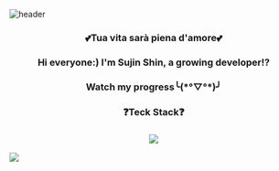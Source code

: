 ![header](https://capsule-render.vercel.app/api?type=wave&color=auto&height=300&section=header&text=INUIN&fontSize=90)
<h3 align="center"> 💕Tua vita sarà piena d'amore💕 </h3>

<h3 align="center"> Hi everyone:) I'm Sujin Shin, a growing developer!? </h3>
<h3 align="center">  Watch my progress╰(*°▽°*)╯ </h3>   

<h3 align="center"> ❓Teck Stack❓ </h3>
<h3 align="center"><img src="https://img.shields.io/badge/JAVA-007396?style=for-the-badge&logo=java&logoColor=white"></h3>
<img src="https://img.shields.io/badge/Python-3776AB?style=for-the-badge&logo=Python&logoColor=white">
